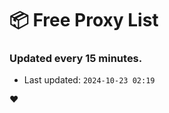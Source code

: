 # :package: Free Proxy List
### Updated every 15 minutes.

- Last updated: `2024-10-23 02:19`

:heart:
